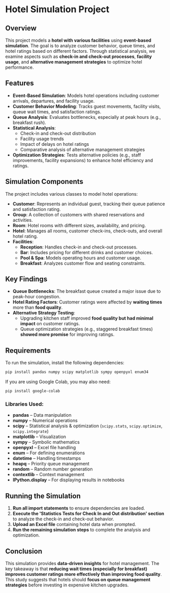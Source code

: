 # Hotel Simulation Project

## Overview

This project models a **hotel with various facilities** using **event-based simulation**. The goal is to analyze customer behavior, queue times, and hotel ratings based on different factors. Through statistical analysis, we examine aspects such as **check-in and check-out processes**, **facility usage**, and **alternative management strategies** to optimize hotel performance.

## Features

- **Event-Based Simulation**: Models hotel operations including customer arrivals, departures, and facility usage.
- **Customer Behavior Modeling**: Tracks guest movements, facility visits, queue wait times, and satisfaction ratings.
- **Queue Analysis**: Evaluates bottlenecks, especially at peak hours (e.g., breakfast rush).
- **Statistical Analysis**:
  - Check-in and check-out distribution
  - Facility usage trends
  - Impact of delays on hotel ratings
  - Comparative analysis of alternative management strategies
- **Optimization Strategies**: Tests alternative policies (e.g., staff improvements, facility expansions) to enhance hotel efficiency and ratings.

## Simulation Components

The project includes various classes to model hotel operations:

- **Customer**: Represents an individual guest, tracking their queue patience and satisfaction rating.
- **Group**: A collection of customers with shared reservations and activities.
- **Room**: Hotel rooms with different sizes, availability, and pricing.
- **Hotel**: Manages all rooms, customer check-ins, check-outs, and overall hotel rating.
- **Facilities**:
  - **Reception**: Handles check-in and check-out processes.
  - **Bar**: Includes pricing for different drinks and customer choices.
  - **Pool & Spa**: Models operating hours and customer usage.
  - **Breakfast**: Analyzes customer flow and seating constraints.

## Key Findings

- **Queue Bottlenecks**: The breakfast queue created a major issue due to peak-hour congestion.
- **Hotel Rating Factors**: Customer ratings were affected by **waiting times** more than **food quality**.
- **Alternative Strategy Testing**:
  - Upgrading kitchen staff improved **food quality but had minimal impact** on customer ratings.
  - Queue optimization strategies (e.g., staggered breakfast times) **showed more promise** for improving ratings.

## Requirements

To run the simulation, install the following dependencies:

```bash
pip install pandas numpy scipy matplotlib sympy openpyxl enum34
```

If you are using Google Colab, you may also need:

```bash
pip install google-colab
```

### Libraries Used:
- **pandas** – Data manipulation
- **numpy** – Numerical operations
- **scipy** – Statistical analysis & optimization (`scipy.stats`, `scipy.optimize`, `scipy.integrate`)
- **matplotlib** – Visualization
- **sympy** – Symbolic mathematics
- **openpyxl** – Excel file handling
- **enum** – For defining enumerations
- **datetime** – Handling timestamps
- **heapq** – Priority queue management
- **random** – Random number generation
- **contextlib** – Context management
- **IPython.display** – For displaying results in notebooks

## Running the Simulation

1. **Run all import statements** to ensure dependencies are loaded.
2. **Execute the 'Statistics Tests for Check In and Out distribution' section** to analyze the check-in and check-out behavior.
3. **Upload an Excel file** containing hotel data when prompted.
4. **Run the remaining simulation steps** to complete the analysis and optimization.

## Conclusion

This simulation provides **data-driven insights** for hotel management. The key takeaway is that **reducing wait times (especially for breakfast) improves customer ratings more effectively than improving food quality**. This study suggests that hotels should **focus on queue management strategies** before investing in expensive kitchen upgrades.
